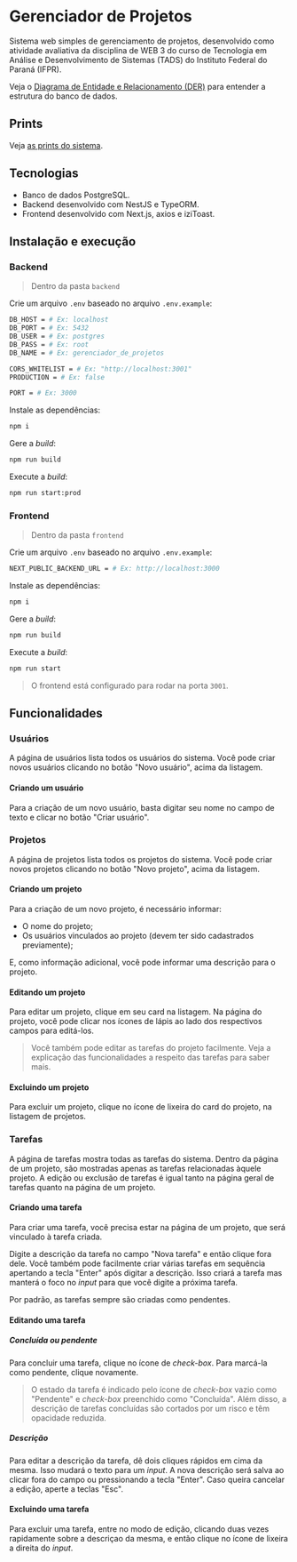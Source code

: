 # Gerenciador de Projetos

Sistema web simples de gerenciamento de projetos, desenvolvido como atividade avaliativa da disciplina de WEB 3 do curso de Tecnologia em Análise e Desenvolvimento de Sistemas (TADS) do Instituto Federal do Paraná (IFPR).

Veja o [Diagrama de Entidade e Relacionamento (DER)](./backend/docs/DER.drawio) para entender a estrutura do banco de dados.

## Prints

Veja [as prints do sistema](./docs/prints).

## Tecnologias

- Banco de dados PostgreSQL.
- Backend desenvolvido com NestJS e TypeORM.
- Frontend desenvolvido com Next.js, axios e iziToast.

## Instalação e execução

### Backend

> Dentro da pasta `backend`

Crie um arquivo `.env` baseado no arquivo `.env.example`:

```sh
DB_HOST = # Ex: localhost
DB_PORT = # Ex: 5432
DB_USER = # Ex: postgres
DB_PASS = # Ex: root
DB_NAME = # Ex: gerenciador_de_projetos

CORS_WHITELIST = # Ex: "http://localhost:3001"
PRODUCTION = # Ex: false

PORT = # Ex: 3000
```

Instale as dependências:

```sh
npm i
```

Gere a <i>build</i>:

```sh
npm run build
```

Execute a <i>build</i>:

```sh
npm run start:prod
```

### Frontend

> Dentro da pasta `frontend`

Crie um arquivo `.env` baseado no arquivo `.env.example`:

```sh
NEXT_PUBLIC_BACKEND_URL = # Ex: http://localhost:3000
```

Instale as dependências:

```sh
npm i
```

Gere a <i>build</i>:

```sh
npm run build
```

Execute a <i>build</i>:

```sh
npm run start
```

> O frontend está configurado para rodar na porta `3001`.

## Funcionalidades

### Usuários

A página de usuários lista todos os usuários do sistema. Você pode criar novos usuários clicando no botão "Novo usuário", acima da listagem.

#### Criando um usuário

Para a criação de um novo usuário, basta digitar seu nome no campo de texto e clicar no botão "Criar usuário".

### Projetos

A página de projetos lista todos os projetos do sistema. Você pode criar novos projetos clicando no botão "Novo projeto", acima da listagem.

#### Criando um projeto

Para a criação de um novo projeto, é necessário informar:

- O nome do projeto;
- Os usuários vinculados ao projeto (devem ter sido cadastrados previamente);

E, como informação adicional, você pode informar uma descrição para o projeto.

#### Editando um projeto

Para editar um projeto, clique em seu card na listagem. Na página do projeto, você pode clicar nos ícones de lápis ao lado dos respectivos campos para editá-los.

> Você também pode editar as tarefas do projeto facilmente. Veja a explicação das funcionalidades a respeito das tarefas para saber mais.

#### Excluindo um projeto

Para excluir um projeto, clique no ícone de lixeira do card do projeto, na listagem de projetos.

### Tarefas

A página de tarefas mostra todas as tarefas do sistema. Dentro da página de um projeto, são mostradas apenas as tarefas relacionadas àquele projeto. A edição ou exclusão de tarefas é igual tanto na página geral de tarefas quanto na página de um projeto.

#### Criando uma tarefa

Para criar uma tarefa, você precisa estar na página de um projeto, que será vinculado à tarefa criada.

Digite a descrição da tarefa no campo "Nova tarefa" e então clique fora dele. Você também pode facilmente criar várias tarefas em sequência apertando a tecla "Enter" após digitar a descrição. Isso criará a tarefa mas manterá o foco no <i>input</i> para que você digite a próxima tarefa.

Por padrão, as tarefas sempre são criadas como pendentes.

#### Editando uma tarefa

##### Concluída ou pendente

Para concluir uma tarefa, clique no ícone de <i>check-box</i>. Para marcá-la como pendente, clique novamente.

> O estado da tarefa é indicado pelo ícone de <i>check-box</i> vazio como "Pendente" e <i>check-box</i> preenchido como "Concluída". Além disso, a descrição de tarefas concluídas são cortados por um risco e têm opacidade reduzida.

##### Descrição

Para editar a descrição da tarefa, dê dois cliques rápidos em cima da mesma. Isso mudará o texto para um <i>input</i>. A nova descrição será salva ao clicar fora do campo ou pressionando a tecla "Enter". Caso queira cancelar a edição, aperte a teclas "Esc".

#### Excluindo uma tarefa

Para excluir uma tarefa, entre no modo de edição, clicando duas vezes rapidamente sobre a descriçao da mesma, e então clique no ícone de lixeira a direita do <i>input</i>.

